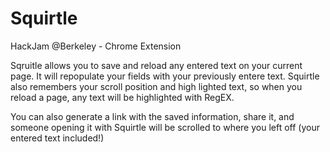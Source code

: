 Squirtle
========

HackJam @Berkeley - Chrome Extension 

Sqruitle allows you to save and reload any entered text on your current page. It will repopulate your fields with your previously entere text.
Squirtle also remembers your scroll position and high lighted text, so when you reload a page, any text will be highlighted with RegEX.

You can also generate a link with the saved information, share it, and someone opening it with Squirtle will be scrolled to where you left off (your entered text included!)
